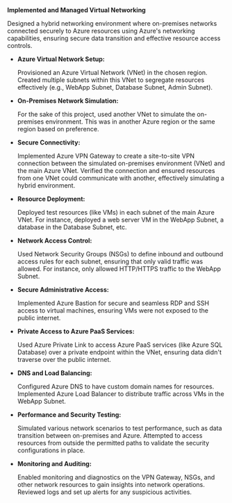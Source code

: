 ****Implemented and Managed Virtual Networking****

Designed a hybrid networking environment where on-premises networks connected securely to Azure resources using Azure's networking capabilities, ensuring secure data transition and effective resource access controls.

- **Azure Virtual Network Setup:**

    Provisioned an Azure Virtual Network (VNet) in the chosen region.
    Created multiple subnets within this VNet to segregate resources effectively (e.g., WebApp Subnet, Database Subnet, Admin Subnet).

- **On-Premises Network Simulation:**

    For the sake of this project, used another VNet to simulate the on-premises environment. This was in another Azure region or the same region based on preference.

- **Secure Connectivity:**

    Implemented Azure VPN Gateway to create a site-to-site VPN connection between the simulated on-premises environment (VNet) and the main Azure VNet.
    Verified the connection and ensured resources from one VNet could communicate with another, effectively simulating a hybrid environment.

- **Resource Deployment:**

    Deployed test resources (like VMs) in each subnet of the main Azure VNet. For instance, deployed a web server VM in the WebApp Subnet, a database in the Database Subnet, etc.

- **Network Access Control:**

    Used Network Security Groups (NSGs) to define inbound and outbound access rules for each subnet, ensuring that only valid traffic was allowed. For instance, only allowed HTTP/HTTPS traffic to the WebApp Subnet.

- **Secure Administrative Access:**

    Implemented Azure Bastion for secure and seamless RDP and SSH access to virtual machines, ensuring VMs were not exposed to the public internet.

- **Private Access to Azure PaaS Services:**

    Used Azure Private Link to access Azure PaaS services (like Azure SQL Database) over a private endpoint within the VNet, ensuring data didn't traverse over the public internet.

- **DNS and Load Balancing:**

    Configured Azure DNS to have custom domain names for resources.
    Implemented Azure Load Balancer to distribute traffic across VMs in the WebApp Subnet.

- **Performance and Security Testing:**

    Simulated various network scenarios to test performance, such as data transition between on-premises and Azure.
    Attempted to access resources from outside the permitted paths to validate the security configurations in place.

- **Monitoring and Auditing:**

    Enabled monitoring and diagnostics on the VPN Gateway, NSGs, and other network resources to gain insights into network operations.
    Reviewed logs and set up alerts for any suspicious activities.
